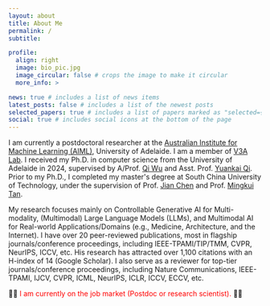 ```yaml
---
layout: about
title: About Me
permalink: /
subtitle: 

profile:
  align: right
  image: bio_pic.jpg
  image_circular: false # crops the image to make it circular
  more_info: >

news: true # includes a list of news items
latest_posts: false # includes a list of the newest posts
selected_papers: true # includes a list of papers marked as "selected={true}"
social: true # includes social icons at the bottom of the page
---
```


I am currently a postdoctoral researcher at the [Australian Institute for Machine Learning (AIML)](https://en.wikipedia.org/wiki/Australian_Institute_for_Machine_Learning), University of Adelaide. I am a member of [V3A Lab](https://v3alab.github.io/). I received my Ph.D. in computer science from the University of Adelaide in 2024, supervised by A/Prof. [Qi Wu](https://scholar.google.co.uk/citations?user=aKXe1FEAAAAJ&hl=en) and Asst. Prof. [Yuankai Qi](https://scholar.google.com/citations?user=mLqg5hYAAAAJ&hl=en). Prior to my Ph.D., I completed my master's degree at South China University of Technology, under the supervision of Prof. [Jian Chen](https://dblp.org/pid/49/6002-11.html) and Prof. [Mingkui Tan](https://scholar.google.com.au/citations?user=EVsoTGkAAAAJ&hl=en).

My research focuses mainly on Controllable Generative AI for Multi-modality, (Multimodal) Large Language Models (LLMs), and Multimodal AI for Real-world Applications/Domains (e.g., Medicine, Architecture, and the Internet). I have over 20 peer-reviewed publications, most in flagship journals/conference proceedings, including IEEE-TPAMI/TIP/TMM, CVPR, NeurIPS, ICCV, etc. His research has attracted over 1,100 citations with an H-index of 14 (Google Scholar). I also serve as a reviewer for top-tier journals/conference proceedings, including Nature Communications, IEEE-TPAMI, IJCV, CVPR, ICML, NeurIPS, ICLR, ICCV, ECCV, etc.

🌟🌟 <span style="color:red">I am currently on the job market (Postdoc or research scientist).</span>  🌟🌟